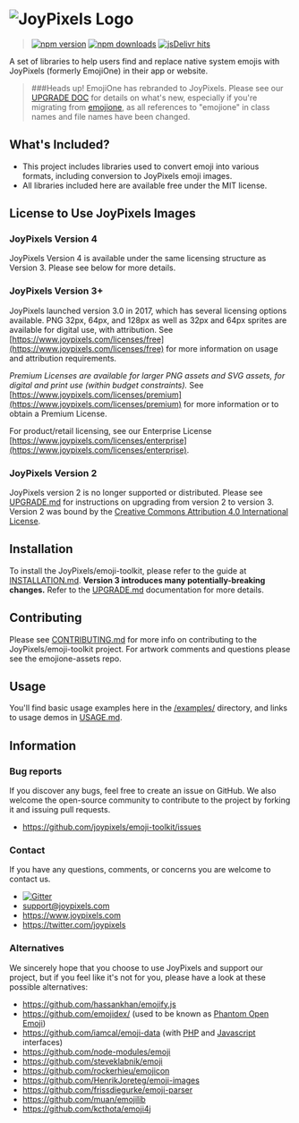 # ![JoyPixels Logo](https://www.joypixels.com/images/logos/logo-cyan.svg)

> [![npm version](https://img.shields.io/npm/v/emoji-toolkit.svg)](https://www.npmjs.com/package/emoji-toolkit) [![npm downloads](https://img.shields.io/npm/dt/emoji-toolkit.svg)](https://www.npmjs.com/package/emoji-toolkit) [![jsDelivr hits](https://data.jsdelivr.com/v1/package/npm/emoji-toolkit/badge?style=rounded)](https://www.jsdelivr.com/package/npm/emoji-toolkit)

A set of libraries to help users find and replace native system emojis with JoyPixels (formerly EmojiOne) in their app or website.

> ###Heads up! 
> EmojiOne has rebranded to JoyPixels. Please see our [UPGRADE DOC](UPGRADE.md) for details on what's new, especially 
> if you're migrating from [emojione](https://www.github.com/joypixels/emojione), as all references to "emojione" in
> class names and file names have been changed.

## What's Included?

 - This project includes libraries used to convert emoji into various formats, including conversion to JoyPixels emoji images.
 - All libraries included here are available free under the MIT license.
 
 
 ## License to Use JoyPixels Images
 
### JoyPixels Version 4
 JoyPixels Version 4 is available under the same licensing structure as Version 3. Please see below for more details.
 
### JoyPixels Version 3+
 
 JoyPixels launched version 3.0 in 2017, which has several licensing options available. PNG 32px, 64px, and 128px as well as 32px and 64px sprites are available for digital use, with attribution. See [https://www.joypixels.com/licenses/free](https://www.joypixels.com/licenses/free) for more information on usage and attribution requirements.
 
 *Premium Licenses are available for larger PNG assets and SVG assets, for digital and print use (within budget constraints).* See [https://www.joypixels.com/licenses/premium](https://www.joypixels.com/licenses/premium) for more information or to obtain a Premium License.
 
 For product/retail licensing, see our Enterprise License [https://www.joypixels.com/licenses/enterprise](https://www.joypixels.com/licenses/enterprise).
 
 ### JoyPixels Version 2
 
 JoyPixels version 2 is no longer supported or distributed. Please see [UPGRADE.md](UPGRADE.md) for instructions on upgrading from version 2 to version 3. Version 2 was bound by the [Creative Commons Attribution 4.0 International License](http://creativecommons.org/licenses/by/4.0/).


## Installation
To install the JoyPixels/emoji-toolkit, please refer to the guide at [INSTALLATION.md](INSTALLATION.md). **Version 3 introduces many  potentially-breaking changes.** Refer to the [UPGRADE.md](UPGRADE.md) documentation for more details.


## Contributing
Please see [CONTRIBUTING.md](CONTRIBUTING.md) for more info on contributing to the JoyPixels/emoji-toolkit project. For artwork comments and questions please see the emojione-assets repo.

## Usage
You'll find basic usage examples here in the [/examples/](examples/) directory, and links to usage demos in [USAGE.md](USAGE.md).


## Information

### Bug reports

If you discover any bugs, feel free to create an issue on GitHub. We also welcome the open-source community to contribute to the project by forking it and issuing pull requests.

 *  https://github.com/joypixels/emoji-toolkit/issues


### Contact

If you have any questions, comments, or concerns you are welcome to contact us.

*  [![Gitter](https://badges.gitter.im/Join%20Chat.svg)](https://gitter.im/emojione/emojione?utm_source=badge&utm_medium=badge&utm_campaign=pr-badge)
* [support@joypixels.com](mailto:support@joypixels.com)
* https://www.joypixels.com
* https://twitter.com/joypixels


### Alternatives
We sincerely hope that you choose to use JoyPixels and support our project, but if you feel like it's not for you, please have a look at these possible alternatives:

* https://github.com/hassankhan/emojify.js
* https://github.com/emojidex/ (used to be known as [Phantom Open Emoji](https://github.com/Genshin/PhantomOpenEmoji))
* https://github.com/iamcal/emoji-data (with [PHP](https://github.com/iamcal/php-emoji) and [Javascript](https://github.com/iamcal/js-emoji) interfaces)
* https://github.com/node-modules/emoji
* https://github.com/steveklabnik/emoji
* https://github.com/rockerhieu/emojicon
* https://github.com/HenrikJoreteg/emoji-images
* https://github.com/frissdiegurke/emoji-parser
* https://github.com/muan/emojilib
* https://github.com/kcthota/emoji4j
